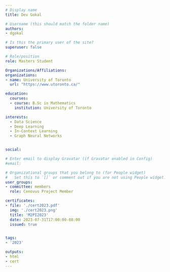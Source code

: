 ```yaml
---
# Display name
title: Dev Gokal

# Username (this should match the folder name)
authors:
- dgokal

# Is this the primary user of the site?
superuser: false

# Role/position
role: Masters Student

Organizations/Affiliations:
organizations:
- name: University of Toronto
  url: "https://www.utoronto.ca/"

education:
  courses:
  - course: B.Sc in Mathematics
    institution: University of Toronto

interests:
  - Data Science
  - Deep Learning
  - In-Context Learning
  - Graph Neural Networks


social:

# Enter email to display Gravatar (if Gravatar enabled in Config)
#email:

# Organizational groups that you belong to (for People widget)
#   Set this to `[]` or comment out if you are not using People widget.
user_groups:
- committee: members
  role: Cenovus Project Member

certificates:
- file: './cert2023.pdf'
  img: './cert2023.png'
  title: 'M2PI2023'
  date: 2023-07-31T17:00:00-08:00
  issued: true


tags:
- '2023'

outputs:
- html
- cert
---
```

